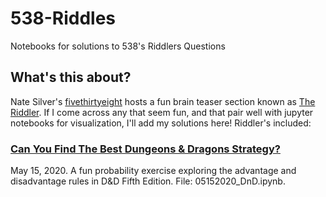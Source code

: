 # 538-Riddles
Notebooks for solutions to 538's Riddlers Questions

## What's this about?

Nate Silver's [fivethirtyeight](https://fivethirtyeight.com/) hosts a fun brain teaser section known as [The Riddler](https://fivethirtyeight.com/tag/the-riddler/). If I come across any that seem fun, and that pair well with jupyter notebooks for visualization, I'll add my solutions here! Riddler's included:

### [Can You Find The Best Dungeons & Dragons Strategy?](https://fivethirtyeight.com/features/can-you-find-the-best-dungeons-dragons-strategy/)

May 15, 2020. A fun probability exercise exploring the advantage and disadvantage rules in D&D Fifth Edition. File: 05152020_DnD.ipynb.

